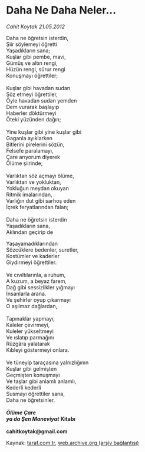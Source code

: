 # Daha Ne Daha Neler...

*Cahit Koytak 21.05.2012*

<div class="yazi"><p>Daha ne öğretsin isterdin,<br/>Şiir söylemeyi öğretti<br/>Yaşadıkların sana;<br/>Kuşlar gibi pembe, mavi, <br/>Gümüş ve altın rengi,<br/>Hüzün rengi, sürur rengi<br/>Konuşmayı öğrettiler;<br/><br/>Kuşlar gibi havadan sudan <br/>Söz etmeyi öğrettiler,<br/>Öyle havadan sudan yemden<br/>Dem vurarak başlayıp<br/>Haberler döktürmeyi<br/>Öteki yüzünden dağın;<br/><br/>Yine kuşlar gibi yine kuşlar gibi<br/>Gaganla ayıklarken <br/>Bitlerini pirelerini sözün,<br/>Felsefe paralamayı, <br/>Çare arıyorum diyerek<br/>Ölüme şiirinde;<br/><br/>Varlıktan söz açmayı ölüme,<br/>Varlıktan ve yokluktan,<br/>Yokluğun meydan okuyan <br/>Ritmik imalarından, <br/>Varlığın dut gibi sarhoş eden <br/>İçrek feryatlarından falan;<br/><br/>Daha ne öğretsin isterdin<br/>Yaşadıkların sana,<br/>Aklından geçirip de </p>
<p>Yaşayamadıklarından <br/>Sözcüklere bedenler, suretler,<br/>Kostümler ve kaderler <br/>Giydirmeyi öğrettiler.<br/><br/>Ve cıvıltılarınla, a ruhum, <br/>A kuzum, a beyaz farem,<br/>Dağ gibi sessizlikler yığmayı <br/>İnsanlarla arana.<br/>Ve şehirler oyup çıkarmayı <br/>O aşılmaz dağlardan,<br/><br/>Tapınaklar yapmayı,<br/>Kaleler çevirmeyi,<br/>Kuleler yükseltmeyi<br/>Ve ıslatıp parmağını<br/>Rüzgâra yalatarak<br/>Kıbleyi göstermeyi onlara.<br/><br/>Ve tüneyip taraçasına yalnızlığının<br/>Kuşlar gibi gelmişten <br/>Geçmişten konuşmayı<br/>Ve taşlar gibi anlamlı anlamlı,<br/>Kederli kederli <br/>Susmayı öğrettiler sana,<br/>Daha ne öğretsinler.<br/><br/><b><i>Ölüme Çare <br/></i></b><b><i>ya da Şen Maneviyat</i></b> <b>Kitabı<br/><br/></b><b>cahitkoytak@gmail.com</b></p>
</div>

Kaynak: [taraf.com.tr](http://www.taraf.com.tr/cahit-koytak/makale-daha-ne-daha-neler.htm), [web.archive.org (arşiv bağlantısı)](http://web.archive.org/web/20130624052252/http://www.taraf.com.tr/cahit-koytak/makale-daha-ne-daha-neler.htm)
